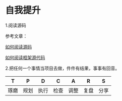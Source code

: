 # 自我提升

1.阅读源码

参考文章：

[如何阅读源码](https://juejin.cn/post/6917059190548594696)

[如何阅读框架源代码](https://www.cnblogs.com/oxspirt/p/7129826.html)





2.把任何一个事情当项目去做，件件有结果，事事有回音。

|  T   |  P   |  D   |  C   |  A   |  R   |  S   |
| :--: | :--: | :--: | :--: | :--: | :--: | :--: |
| 琢磨 | 规划 | 执行 | 检查 | 调整 | 复盘 | 分享 |


